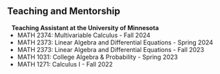 ## Teaching and Mentorship

<h4 style="margin:0 10px 0;">Teaching Assistant at the University of Minnesota</h4>

<ul style="margin:0 0 5px;">
  <li><autocolor>MATH 2374: Multivariable Calculus - Fall 2024</autocolor></li>
  <li><autocolor>MATH 2373: Linear Algebra and Differential Equations - Spring 2024</autocolor></li>
  <li><autocolor>MATH 2373: Linear Algebra and Differential Equations - Fall 2023</autocolor></li>
  <li><autocolor>MATH 1031: College Algebra & Probability - Spring 2023</autocolor></li>
  <li><autocolor>MATH 1271: Calculus I - Fall 2022</autocolor></li>
</ul>

<!--
<h4 style="margin:0 10px 0;">Journal Reviewers</h4>

<ul style="margin:0 0 20px;">
  <li><a href="https://www.computer.org/csdl/journal/tp"><autocolor>IEEE Transactions on Pattern Analysis and Machine Intelligence (TPAMI)</autocolor></a></li>
  <li><a href="https://www.springer.com/journal/11263"><autocolor>International Journal of Computer Vision (IJCV)</autocolor></a></li>
</ul>
-->
